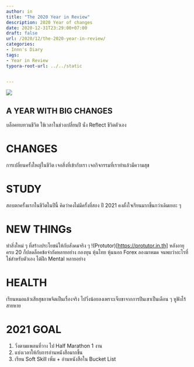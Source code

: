 ```yaml
---
author: in
title: "The 2020 Year in Review"
description: 2020 Year of changes
date: 2020-12-31T23:29:00+07:00
draft: false
url: /2020/12/the-2020-year-in-review/
categories:
- Innn's Diary
tags:
- Year in Review
typora-root-url: ../../static


---
```

![](https://www.cyruszh.com/wp-content/uploads/2014/03/1000_Cranes_for_Japan_Sans_Text-1-1024x640.jpg)



## A YEAR WITH BIG CHANGES
<!-- more -->
บล็อคทบทวนชีวิต ใช้เวลาในช่วงเปลี่ยนปี นั่ง Reflect ชีวิตตัวเอง

# CHANGES

การเปลี่ยนครั้งใหญ่ในชีวิต เจอสิ่งที่เข้ากับเรา เจอกิจกรรมที่เราทำแล้วมีความสุข

# STUDY

สอบตกครั้งแรกในชีวิตในปีนี้ คิดว่าคงไม่มีครั้งที่สอง ปี 2021 คงตั้งใจเรียนมากขึ้นกว่าเดิมเยอะ ๆ


# NEW THINGs

ทำสิ่งใหม่ ๆ ที่สร้างประโยชน์ให้กับสังคมจริง ๆ !(Protutor)[https://protutor.in.th] หลังอายุครบ 20 ก็ปลดล็อคข้อจำกัดหลายอย่าง กองทุน หุ้นไทย หุ้นนอก Forex ลองมาหมด จนพบว่าอะไรที่ใช่สำหรับตัวเอง ได้ฝึก Mental หลายอย่าง

# HEALTH

เรียนหมอแล้วเสียสุขภาพจิตเป็นเรื่องจริง ไปวิ่งน้อยลงเพราะเจ็บขาจากการปีนเขาเป็นเดือน ๆ หูฟังไร้สายหาย

# 2021 GOAL

1. วิ่งตามแพลนที่วาง ไป Half Marathon 1 งาน
2. แบ่งเวลาให้กับการอ่านหนังสือมากขึ้น
3. เรียน Soft Skill เพิ่ม + อ่านหนังสือใน Bucket List


